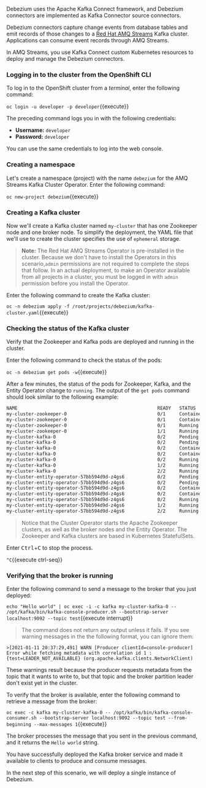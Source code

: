 Debezium uses the Apache Kafka Connect framework, and Debezium connectors are implemented as Kafka Connector source connectors. 

Debezium connectors capture change events from database tables and emit records of those changes to a [Red Hat AMQ Streams](https://developers.redhat.com/blog/2018/10/29/how-to-run-kafka-on-openshift-the-enterprise-kubernetes-with-amq-streams/) Kafka cluster. 
Applications can consume event records through AMQ Streams. 

In AMQ Streams, you use Kafka Connect custom Kubernetes resources to deploy and manage the Debezium connectors.

### Logging in to the cluster from the OpenShift CLI

To log in to the OpenShift cluster from a _terminal_, enter the following command:

``oc login -u developer -p developer``{{execute}}

The preceding command logs you in with the following credentials:

* **Username:** ``developer``
* **Password:** ``developer``

You can use the same credentials to log into the web console.

### Creating a namespace

Let's create a namespace (project) with the name ``debezium`` for the AMQ Streams Kafka Cluster Operator.
Enter the following command:

``oc new-project debezium``{{execute}}

### Creating a Kafka cluster

Now we'll create a Kafka cluster named `my-cluster` that has one Zookeeper node and one broker node. 
To simplify the deployment, the YAML file that we'll use to create the cluster specifies the use of `ephemeral` storage. 

> **Note:**
    The Red Hat AMQ Streams Operator is pre-installed in the cluster. Because we don't have to install the Operators in this scenario,`admin` permissions are not required to complete the steps that follow. In an actual deployment, to make an Operator available from all projects in a cluster, you must be logged in with `admin` permission before you install the Operator.

Enter the following command to create the Kafka cluster:

`oc -n debezium apply -f /root/projects/debezium/kafka-cluster.yaml`{{execute}}

### Checking the status of the Kafka cluster

Verify that the Zookeeper and Kafka pods are deployed and running in the cluster.

Enter the following command to check the status of the pods:

``oc -n debezium get pods -w``{{execute}}

After a few minutes, the status of the pods for Zookeeper, Kafka, and the Entity Operator change to `running`. 
The output of the `get pods` command should look similar to the following example:

```bash
NAME                                                   READY   STATUS              RESTARTS   AGE
my-cluster-zookeeper-0                                 0/1     ContainerCreating   0          3s
my-cluster-zookeeper-0                                 0/1     ContainerCreating   0          5s
my-cluster-zookeeper-0                                 0/1     Running             0          23s
my-cluster-zookeeper-0                                 1/1     Running             0          38s
my-cluster-kafka-0                                     0/2     Pending             0          0s
my-cluster-kafka-0                                     0/2     Pending             0          0s
my-cluster-kafka-0                                     0/2     ContainerCreating   0          0s
my-cluster-kafka-0                                     0/2     ContainerCreating   0          2s
my-cluster-kafka-0                                     0/2     Running             0          4s
my-cluster-kafka-0                                     1/2     Running             0          20s
my-cluster-kafka-0                                     2/2     Running             0          27s
my-cluster-entity-operator-57bb594d9d-z4gs6            0/2     Pending             0          0s
my-cluster-entity-operator-57bb594d9d-z4gs6            0/2     Pending             0          0s
my-cluster-entity-operator-57bb594d9d-z4gs6            0/2     ContainerCreating   0          1s
my-cluster-entity-operator-57bb594d9d-z4gs6            0/2     ContainerCreating   0          3s
my-cluster-entity-operator-57bb594d9d-z4gs6            0/2     Running             0          4s
my-cluster-entity-operator-57bb594d9d-z4gs6            1/2     Running             0          18s
my-cluster-entity-operator-57bb594d9d-z4gs6            2/2     Running             0          21s
```

> Notice that the Cluster Operator starts the Apache Zookeeper clusters, as well as the broker nodes and the Entity Operator. 
The Zookeeper and Kafka clusters are based in Kubernetes StatefulSets.

Enter <kbd>Ctrl</kbd>+<kbd>C</kbd> to stop the process.

`^C`{{execute ctrl-seq}}

### Verifying that the broker is running

Enter the following command to send a message to the broker that you just deployed:

``echo "Hello world" | oc exec -i -c kafka my-cluster-kafka-0 -- /opt/kafka/bin/kafka-console-producer.sh --bootstrap-server localhost:9092 --topic test``{{execute interrupt}}

>The command does not return any output unless it fails. 
If you see warning messages in the the following format, you can ignore them:

```
>[2021-01-11 20:37:29,491] WARN [Producer clientId=console-producer] Error while fetching metadata with correlation id 1 : {test=LEADER_NOT_AVAILABLE} (org.apache.kafka.clients.NetworkClient)
``` 

These warnings result because the producer requests metadata from the topic that it wants to write to, but that topic and the broker partition leader don't exist yet in the cluster. 

To verify that the broker is available, enter the following command to retrieve a message from the broker:

``oc exec -c kafka my-cluster-kafka-0 -- /opt/kafka/bin/kafka-console-consumer.sh --bootstrap-server localhost:9092 --topic test --from-beginning --max-messages 1``{{execute}}

The broker processes the message that you sent in the previous command, and it returns the ``Hello world`` string.

You have successfully deployed the Kafka broker service and made it available to clients to produce and consume messages.

In the next step of this scenario, we will deploy a single instance of Debezium.
